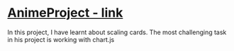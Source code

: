 # [AnimeProject - link](https://avaswin.github.io/AnimeProject/)

In this project, I have learnt about scaling cards.
The most challenging task in his project is working with chart.js
